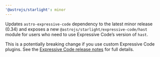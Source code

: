 ```yaml
---
'@astrojs/starlight': minor
---
```


Updates `astro-expressive-code` dependency to the latest minor release (0.34) and exposes a new `@astrojs/starlight/expressive-code/hast` module for users who need to use Expressive Code’s version of `hast`.

This is a potentially breaking change if you use custom Expressive Code plugins. See the [Expressive Code release notes](https://expressive-code.com/releases/#0340) for full details.
